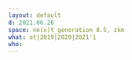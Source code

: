 ```yaml
---
layout: default
d: 2021.06.26
space: ne(x)t_generation 8.5, zkm
what: ot|2019|2020|2021'1
who:
---
```

